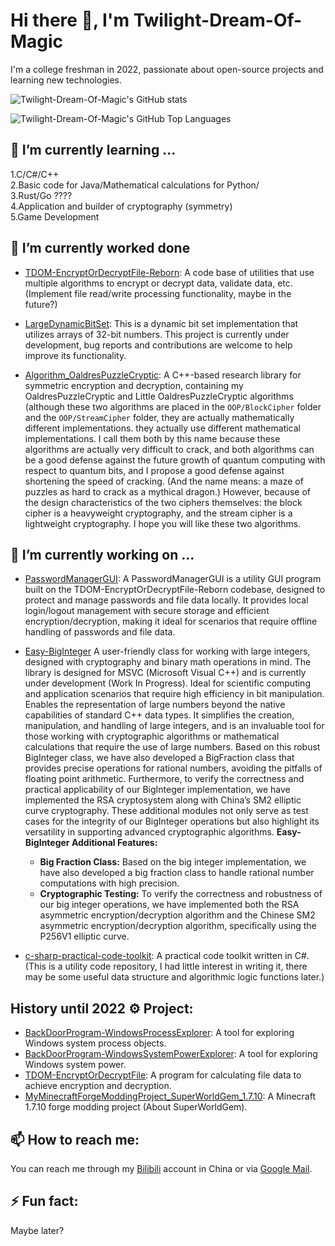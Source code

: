 # Hi there 👋, I'm Twilight-Dream-Of-Magic

I'm a college freshman in 2022, passionate about open-source projects and learning new technologies.

![Twilight-Dream-Of-Magic's GitHub stats](https://github-readme-stats.vercel.app/api?username=Twilight-Dream-Of-Magic&show_icons=true&theme=radical)

![Twilight-Dream-Of-Magic's GitHub Top Languages](https://github-readme-stats.vercel.app/api/top-langs/?username=Twilight-Dream-Of-Magic&layout=compact&theme=tokyonight&show_icons=true)

## 🌱 I’m currently learning ...

1.C\/C#\/C++   
2.Basic code for Java/Mathematical calculations for Python/   
3.Rust\/Go ????   
4.Application and builder of cryptography (symmetry)   
5.Game Development   

## 📖 I’m currently worked done

- [TDOM-EncryptOrDecryptFile-Reborn](https://github.com/Twilight-Dream-Of-Magic/TDOM-EncryptOrDecryptFile-Reborn):
A code base of utilities that use multiple algorithms to encrypt or decrypt data, validate data, etc.
(Implement file read/write processing functionality, maybe in the future?)

- [LargeDynamicBitSet](https://github.com/Twilight-Dream-Of-Magic/LargeDynamicBitSet):
This is a dynamic bit set implementation that utilizes arrays of 32-bit numbers.
This project is currently under development, bug reports and contributions are welcome to help improve its functionality.

- [Algorithm_OaldresPuzzleCryptic](https://github.com/Twilight-Dream-Of-Magic/Algorithm_OaldresPuzzleCryptic): 
A C++-based research library for symmetric encryption and decryption, containing my OaldresPuzzleCryptic and Little OaldresPuzzleCryptic algorithms (although these two algorithms are placed in the `OOP/BlockCipher` folder and the `OOP/StreamCipher` folder, they are actually mathematically different implementations. they actually use different mathematical implementations. 
I call them both by this name because these algorithms are actually very difficult to crack, and both algorithms can be a good defense against the future growth of quantum computing with respect to quantum bits, and I propose a good defense against shortening the speed of cracking. 
(And the name means: a maze of puzzles as hard to crack as a mythical dragon.) 
However, because of the design characteristics of the two ciphers themselves: the block cipher is a heavyweight cryptography, and the stream cipher is a lightweight cryptography. I hope you will like these two algorithms.

## 🔭 I’m currently working on ...

- [PasswordManagerGUI](https://github.com/Twilight-Dream-Of-Magic/PasswordManagerGUI):
A PasswordManagerGUI is a utility GUI program built on the TDOM-EncryptOrDecryptFile-Reborn codebase, designed to protect and manage passwords and file data locally.
It provides local login/logout management with secure storage and efficient encryption/decryption, making it ideal for scenarios that require offline handling of passwords and file data.

- [Easy-BigInteger]([https://github.com/Twilight-Dream-Of-Magic/Easy-BigIntege](https://github.com/Twilight-Dream-Of-Magic/Easy-BigIntege)r)
A user-friendly class for working with large integers, designed with cryptography and binary math operations in mind.
The library is designed for MSVC (Microsoft Visual C++) and is currently under development (Work In Progress).
Ideal for scientific computing and application scenarios that require high efficiency in bit manipulation.
Enables the representation of large numbers beyond the native capabilities of standard C++ data types.
It simplifies the creation, manipulation, and handling of large integers, and is an invaluable tool for those working with cryptographic algorithms or mathematical calculations that require the use of large numbers.
Based on this robust BigInteger class, we have also developed a BigFraction class that provides precise operations for rational numbers, avoiding the pitfalls of floating point arithmetic. Furthermore, to verify the correctness and practical applicability of our BigInteger implementation, we have implemented the RSA cryptosystem along with China’s SM2 elliptic curve cryptography. These additional modules not only serve as test cases for the integrity of our BigInteger operations but also highlight its versatility in supporting advanced cryptographic algorithms.
  **Easy-BigInteger Additional Features:**
  - **Big Fraction Class:** Based on the big integer implementation, we have also developed a big fraction class to handle rational number computations with high precision.
  - **Cryptographic Testing:** To verify the correctness and robustness of our big integer operations, we have implemented both the RSA asymmetric encryption/decryption algorithm and the Chinese SM2 asymmetric encryption/decryption algorithm, specifically using the P256V1 elliptic curve.

- [c-sharp-practical-code-toolkit](https://github.com/Twilight-Dream-Of-Magic/c-sharp-practical-code-toolkit): 
A practical code toolkit written in C#. 
(This is a utility code repository, I had little interest in writing it, there may be some useful data structure and algorithmic logic functions later.)

## History until 2022 ⚙️ Project:

- [BackDoorProgram-WindowsProcessExplorer](https://github.com/Twilight-Dream-Of-Magic/BackDoorProgram-WindowsProcessExplorer): A tool for exploring Windows system process objects.
- [BackDoorProgram-WindowsSystemPowerExplorer](https://github.com/Twilight-Dream-Of-Magic/BackDoorProgram-WindowsSystemPowerExplorer): A tool for exploring Windows system power.
- [TDOM-EncryptOrDecryptFile](https://github.com/Twilight-Dream-Of-Magic/TDOM-EncryptOrDecryptFile): A program for calculating file data to achieve encryption and decryption.
- [MyMinecraftForgeModdingProject_SuperWorldGem_1.7.10](https://github.com/Twilight-Dream-Of-Magic/MyMinecraftForgeModdingProject_SuperWorldGem_1.7.10): A Minecraft 1.7.10 forge modding project (About SuperWorldGem).

## 📫 How to reach me: 

You can reach me through my [Bilibili](https://space.bilibili.com/21974189) account in China or via [Google Mail](mailto:yujiang1187791459@gmail.com).

## ⚡ Fun fact: 

Maybe later?

<!--
**Twilight-Dream-Of-Magic/Twilight-Dream-Of-Magic** is a ✨ _special_ ✨ repository because its `README.md` (this file) appears on your GitHub profile.

Here are some ideas to get you started:

- 🔭 I’m currently working on ...
- 🌱 I’m currently learning ...
- 👯 I’m looking to collaborate on ...
- 🤔 I’m looking for help with ...
- 💬 Ask me about ...
- 📫 How to reach me: ...
- 😄 Pronouns: ...
- ⚡ Fun fact: ...
-->
